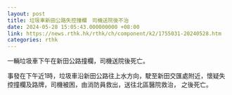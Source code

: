 ```yaml
---
layout: post
title: 垃圾車新田公路失控撞欄　司機送院後不治
date: 2024-05-28 15:05:43.000000000 +08:00
link: https://news.rthk.hk/rthk/ch/component/k2/1755031-20240528.htm
categories: rthk
---
```


一輛垃圾車下午在新田公路撞欄，司機送院後死亡。

事發在下午近1時，垃圾車沿新田公路往上水方向，駛至新田交匯處附近，懷疑失控撞欄及路牌，司機被困，由消防員救出，送往北區醫院救治， 之後死亡。
